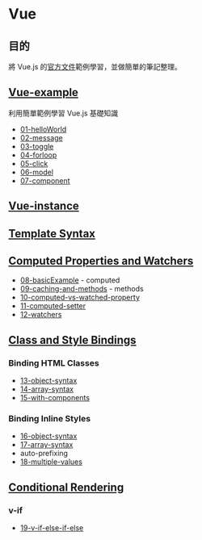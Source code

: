 # Vue
## 目的

將 Vue.js 的[官方文件](https://vuejs.org/v2/guide/)範例學習，並做簡單的筆記整理。

## [Vue-example](https://github.com/hunterliu1003/myfirstVue/tree/master/example/01-vue-example)
利用簡單範例學習 Vue.js 基礎知識
- [01-helloWorld](https://github.com/hunterliu1003/myfirstVue/tree/master/example/01-vue-example/01-helloWorld)
- [02-message](https://github.com/hunterliu1003/myfirstVue/tree/master/example/01-vue-example/02-message)
- [03-toggle](https://github.com/hunterliu1003/myfirstVue/tree/master/example/01-vue-example/03-toggle)
- [04-forloop](https://github.com/hunterliu1003/myfirstVue/tree/master/example/01-vue-example/04-forloop)
- [05-click](https://github.com/hunterliu1003/myfirstVue/tree/master/example/01-vue-example/05-click)
- [06-model](https://github.com/hunterliu1003/myfirstVue/tree/master/example/01-vue-example/06-model)
- [07-component](https://github.com/hunterliu1003/myfirstVue/tree/master/example/01-vue-example/07-component)


## [Vue-instance](https://github.com/hunterliu1003/myfirstVue/blob/master/vue-instance.md)

## [Template Syntax](https://github.com/hunterliu1003/myfirstVue/blob/master/vue-template-syntax.md)

## [Computed Properties and Watchers](https://github.com/hunterliu1003/myfirstVue/tree/master/example/02-computed-properties-and-watchers)

- [08-basicExample](https://github.com/hunterliu1003/myfirstVue/tree/master/example/02-computed-properties-and-watchers/08-basicExample) - computed
- [09-caching-and-methods](https://github.com/hunterliu1003/myfirstVue/tree/master/example/02-computed-properties-and-watchers/09-caching-and-methods) - methods
- [10-computed-vs-watched-property](https://github.com/hunterliu1003/myfirstVue/tree/master/example/02-computed-properties-and-watchers/10-computed-vs-watched-property)
- [11-computed-setter](https://github.com/hunterliu1003/myfirstVue/tree/master/example/02-computed-properties-and-watchers/11-computed-setter)
- [12-watchers](https://github.com/hunterliu1003/myfirstVue/tree/master/example/02-computed-properties-and-watchers/12-watchers)


## [Class and Style Bindings](https://github.com/hunterliu1003/myfirstVue/tree/master/example/03-class-and-style-binding)

### Binding HTML Classes

- [13-object-syntax](https://github.com/hunterliu1003/myfirstVue/tree/master/example/03-class-and-style-binding/01-binding-html-classes/13-object-syntax)
- [14-array-syntax](https://github.com/hunterliu1003/myfirstVue/tree/master/example/03-class-and-style-binding/01-binding-html-classes/14-array-syntax)
- [15-with-components](https://github.com/hunterliu1003/myfirstVue/tree/master/example/03-class-and-style-binding/01-binding-html-classes/15-with-components)

### Binding Inline Styles

- [16-object-syntax](https://github.com/hunterliu1003/myfirstVue/tree/master/example/03-class-and-style-binding/02-binding-inline-styles/16-object-syntax)
- [17-array-syntax](https://github.com/hunterliu1003/myfirstVue/tree/master/example/03-class-and-style-binding/02-binding-inline-styles/17-array-syntax)
- auto-prefixing
- [18-multiple-values](https://github.com/hunterliu1003/myfirstVue/tree/master/example/03-class-and-style-binding/02-binding-inline-styles/18-multiple-values)


## [Conditional Rendering](https://github.com/hunterliu1003/myfirstVue/tree/master/example/04-conditional-rendering)

### v-if
- [19-v-if-else-if-else](https://github.com/hunterliu1003/myfirstVue/tree/master/example/04-conditional-rendering/01-v-if/19-v-if-else-if-else)